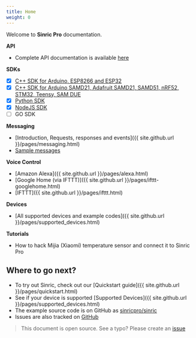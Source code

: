 ```yaml
---
title: Home
weight: 0
---
```

 
Welcome to **Sinric Pro** documentation.

**API**
 - Complete API documentation is available [here](https://apidocs.sinric.pro/)

**SDKs**
 - [x]  [C++ SDK for Arduino, ESP8266 and ESP32](https://github.com/sinricpro/esp8266-esp32-sdk)
 - [x]  [C++ SDK for Arduino SAMD21, Adafruit SAMD21, SAMD51, nRF52, STM32, Teensy, SAM DUE](https://github.com/khoih-prog/SinricPro_Generic)
 - [x]  [Python SDK](https://github.com/sinricpro/python-sdk)
 - [x]  [NodeJS SDK](https://github.com/sinricpro/nodejs-sdk)
 - [ ] GO SDK

**Messaging**
 - [Introduction, Requests, responses and events]({{ site.github.url }}/pages/messaging.html) 
 - [Sample messages](https://github.com/sinricpro/sample_messages)
 
**Voice Control**
 - [Amazon Alexa]({{ site.github.url }}/pages/alexa.html)  
 - [Google Home (via IFTTT)]({{ site.github.url }}/pages/ifttt-googlehome.html)  
 - [IFTTT]({{ site.github.url }}/pages/ifttt.html)  

**Devices**
 - [All supported devices and example codes]({{ site.github.url }}/pages/supported_devices.html)

**Tutorials**
  - How to hack Mijia (Xiaomi) temperature sensor and connect it to Sinric Pro 

 
## Where to go next?

 * To try out Sinric, check out our [Quickstart guide]({{ site.github.url }}/pages/quickstart.html)
 * See if your device is supported [Supported Devices]({{ site.github.url }}/pages/supported_devices.html)
 * The example source code is on GitHub as [sinricpro/sinric](https://github.com/sinricpro/sinric/)
 * Issues are also tracked on [GitHub](https://github.com/sinricpro/)

 > This document is open source. See a typo? Please create an [issue](https://github.com/sinricpro/help-docs)